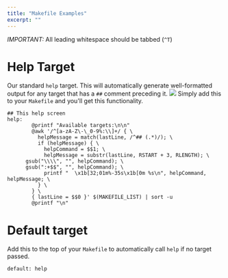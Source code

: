 ```yaml
---
title: "Makefile Examples"
excerpt: ""
---
```

*IMPORTANT:* All leading whitespace should be tabbed (`^T`)

# Help Target
Our standard `help` target. This will automatically generate well-formatted output for any target that has a `##` comment preceding it.
![](/images/7ee92cd-Screen_Shot_2018-04-01_at_12.03.15_AM.png)
Simply add this to your `Makefile` and you'll get this functionality.

```
## This help screen
help:
        @printf "Available targets:\n\n"
        @awk '/^[a-zA-Z\-\_0-9%:\\]+/ { \
          helpMessage = match(lastLine, /^## (.*)/); \
          if (helpMessage) { \
            helpCommand = $$1; \
            helpMessage = substr(lastLine, RSTART + 3, RLENGTH); \
      gsub("\\\\", "", helpCommand); \
      gsub(":+$$", "", helpCommand); \
            printf "  \x1b[32;01m%-35s\x1b[0m %s\n", helpCommand, helpMessage; \
          } \
        } \
        { lastLine = $$0 }' $(MAKEFILE_LIST) | sort -u
        @printf "\n"
```

# Default target

Add this to the top of your `Makefile` to automatically call `help` if no target passed.
```
default: help
```
